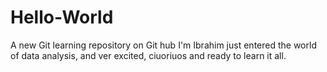 # Hello-World
A new Git learning repository on Git hub
I'm Ibrahim just entered the world of data analysis, and ver excited, ciuoriuos and ready to learn it all.
